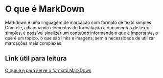 # O que é MarkDown

Markdown é uma linguagem de marcação com formato de texto simples. Com ele, adicionando elementos de formatação a documentos de texto simples, é possível sinalizar um conteúdo informando o que é importante, o que é um tópico, o que são links e imagens, sem a necessidade de utilizar marcações mais complexas.

## Link útil para leitura
[O que é e para serve o formato MarkDown](https://www.digitalhouse.com/br/blog/markdown/)